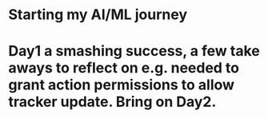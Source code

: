 # Starting my AI/ML journey
# Day1 a smashing success, a few take aways to reflect on e.g. needed to grant action permissions to allow tracker update. Bring on Day2.
